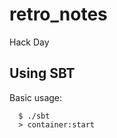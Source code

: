retro_notes
===========

Hack Day


Using SBT
---

Basic usage: 

      $ ./sbt
      > container:start


